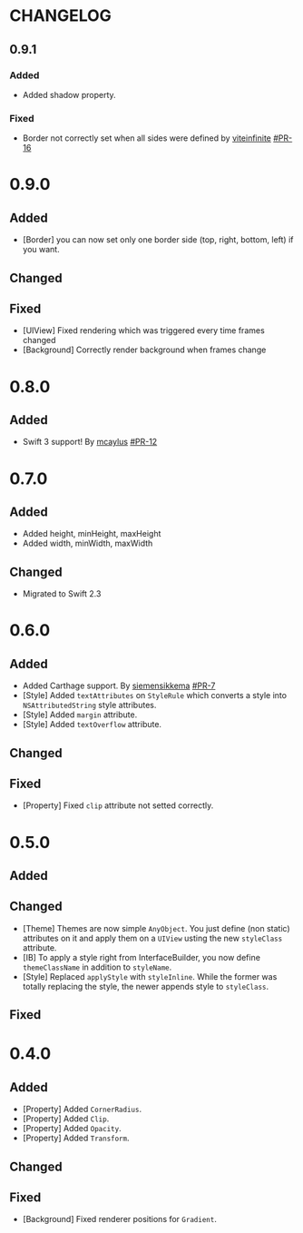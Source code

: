 # CHANGELOG

## 0.9.1

### Added

- Added shadow property.

### Fixed

- Border not correctly set when all sides were defined by [viteinfinite](https://github.com/viteinfinite) [#PR-16](https://github.com/akane/Gaikan/pull/16)

# 0.9.0

## Added

- [Border] you can now set only one border side (top, right, bottom, left) if you want.

## Changed

## Fixed

- [UIView] Fixed rendering which was triggered every time frames changed
- [Background] Correctly render background when frames change

# 0.8.0

## Added

- Swift 3 support!
By [mcaylus](https://github.com/mcaylus)
[#PR-12](https://github.com/akane/Gaikan/pull/12)

# 0.7.0

## Added

- Added height, minHeight, maxHeight
- Added width, minWidth, maxWidth

## Changed

- Migrated to Swift 2.3

# 0.6.0

## Added

- Added Carthage support.
By [siemensikkema](https://github.com/siemensikkema)
[#PR-7](https://github.com/akane/Gaikan/pull/7)
- [Style] Added `textAttributes` on `StyleRule` which converts a style into `NSAttributedString` style attributes.
- [Style] Added `margin` attribute.
- [Style] Added `textOverflow` attribute.

## Changed

## Fixed

- [Property] Fixed `clip` attribute not setted correctly.

# 0.5.0

## Added

## Changed

- [Theme] Themes are now simple `AnyObject`. You just define (non static) attributes
on it and apply them on a `UIView` usting the new `styleClass` attribute.
- [IB] To apply a style right from InterfaceBuilder, you now define `themeClassName`
in addition to `styleName`.
- [Style] Replaced `applyStyle` with `styleInline`.
While the former was totally replacing the style, the newer appends style to `styleClass`.

## Fixed

# 0.4.0

## Added

- [Property] Added `CornerRadius`.
- [Property] Added `Clip`.
- [Property] Added `Opacity`.
- [Property] Added `Transform`.

## Changed

## Fixed

- [Background] Fixed renderer positions for `Gradient`.
